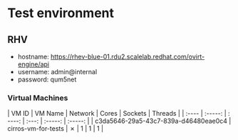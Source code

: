 # Test environment

## RHV

 - hostname: https://rhev-blue-01.rdu2.scalelab.redhat.com/ovirt-engine/api
 - username: admin@internal
 - password: qum5net

### Virtual Machines

| VM ID | VM Name | Network | Cores | Sockets | Threads |
| :---- | :-----: | : ----: | :---: | :-----: | :-----: |
| c3da5646-29a5-43c7-839a-d46480eae0c4 | cirros-vm-for-tests | &cross; | 1 | 1 | 1 |